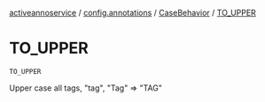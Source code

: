 [activeannoservice](../../index.md) / [config.annotations](../index.md) / [CaseBehavior](index.md) / [TO_UPPER](./-t-o_-u-p-p-e-r.md)

# TO_UPPER

`TO_UPPER`

Upper case all tags, "tag", "Tag" =&gt; "TAG"

